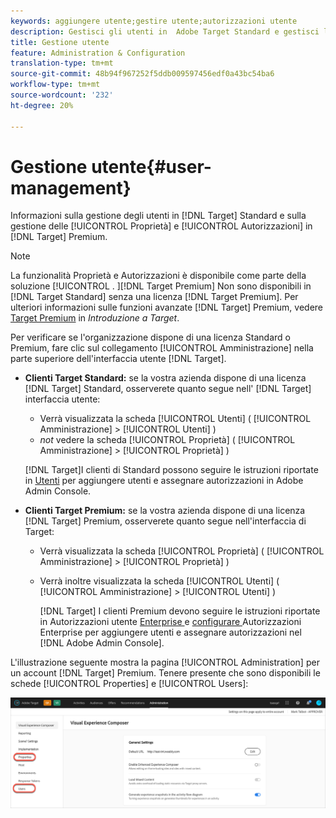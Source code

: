 ```yaml
---
keywords: aggiungere utente;gestire utente;autorizzazioni utente
description: Gestisci gli utenti in  Adobe Target Standard e gestisci le proprietà e le autorizzazioni di Enterprise in  Adobe Target Premium.
title: Gestione utente
feature: Administration & Configuration
translation-type: tm+mt
source-git-commit: 48b94f967252f5ddb009597456edf0a43bc54ba6
workflow-type: tm+mt
source-wordcount: '232'
ht-degree: 20%

---
```



# Gestione utente{#user-management}

Informazioni sulla gestione degli utenti in [!DNL Target] Standard e sulla gestione delle [!UICONTROL Proprietà] e [!UICONTROL Autorizzazioni] in [!DNL Target] Premium.

>[!NOTE]
>
>La funzionalità Proprietà e Autorizzazioni è disponibile come parte della soluzione [!UICONTROL . ][!DNL Target Premium] Non sono disponibili in [!DNL Target Standard] senza una licenza [!DNL Target Premium]. Per ulteriori informazioni sulle funzioni avanzate [!DNL Target] Premium, vedere [Target Premium](/help/c-intro/intro.md#premium) in *Introduzione a Target*.

Per verificare se l&#39;organizzazione dispone di una licenza Standard o Premium, fare clic sul collegamento [!UICONTROL Amministrazione] nella parte superiore dell&#39;interfaccia utente [!DNL Target].

* **Clienti Target Standard:** se la vostra azienda dispone di una licenza  [!DNL Target] Standard, osserverete quanto segue nell&#39; [!DNL Target] interfaccia utente:

   * Verrà visualizzata la scheda [!UICONTROL Utenti] ( [!UICONTROL Amministrazione] > [!UICONTROL Utenti] )
   * *not* vedere la scheda [!UICONTROL Proprietà] ( [!UICONTROL Amministrazione] > [!UICONTROL Proprietà] )

   [!DNL Target]I clienti di Standard possono seguire le istruzioni riportate in [Utenti](/help/administrating-target/c-user-management/c-user-management/user-management.md) per aggiungere utenti e assegnare autorizzazioni in Adobe Admin Console.

* **Clienti Target Premium:** se la vostra azienda dispone di una licenza  [!DNL Target] Premium, osserverete quanto segue nell&#39;interfaccia di Target:

   * Verrà visualizzata la scheda [!UICONTROL Proprietà] ( [!UICONTROL Amministrazione] > [!UICONTROL Proprietà] )
   * Verrà inoltre visualizzata la scheda [!UICONTROL Utenti] ( [!UICONTROL Amministrazione] > [!UICONTROL Utenti] )

      [!DNL Target] I clienti Premium devono seguire le istruzioni riportate in Autorizzazioni utente  [Enterprise ](/help/administrating-target/c-user-management/property-channel/property-channel.md#concept_E396B16FA2024ADBA27BC056138F9838) e  [configurare ](/help/administrating-target/c-user-management/property-channel/properties-overview.md#concept_22F2855DBF0D4754B9460F5D68749C71) Autorizzazioni Enterprise per aggiungere utenti e assegnare autorizzazioni nel  [!DNL Adobe Admin Console].

L&#39;illustrazione seguente mostra la pagina [!UICONTROL Administration] per un account [!DNL Target] Premium. Tenere presente che sono disponibili le schede [!UICONTROL Properties] e [!UICONTROL Users]:

![Scheda Amministrazione](/help/administrating-target/assets/premium.png)

